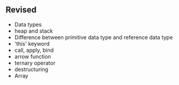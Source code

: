 ## Revised 
- Data types
- heap and stack
- Difference between primitive data type and reference data type
- 'this' keyword
- call, apply, bind
- arrow function
- ternary operator
- destructuring
- Array
